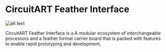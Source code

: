 # CircuitART Feather Interface

![alt text](https://github.com/CircuitART/feather-modular-interface/blob/main/CircuitART%20carrier.png?raw=true)

CircuitART Feather Interface is a A modular ecosystem of interchangeable processors and a feather format carrier board that is packed with features to enable rapid prototyping and development.
